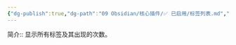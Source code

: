 ```yaml
---
{"dg-publish":true,"dg-path":"09 Obsidian/核心插件/✅ 已启用/标签列表.md","permalink":"/09 Obsidian/核心插件/✅ 已启用/标签列表/","noteIcon":"dg-note-icon","created":"2025-07-31","updated":"2025-07-31"}
---
```



简介:: 显示所有标签及其出现的次数。
